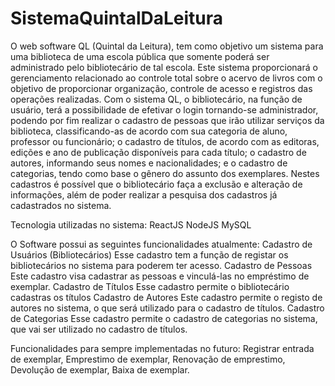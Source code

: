 # SistemaQuintalDaLeitura
O web software QL (Quintal da Leitura), tem como objetivo um sistema para uma biblioteca de uma escola pública que somente poderá ser administrado pelo bibliotecário de tal escola. 
Este sistema proporcionará o gerenciamento relacionado ao controle total sobre o acervo de livros com o objetivo de proporcionar organização, controle de acesso e registros das operações realizadas.
Com o sistema QL, o bibliotecário, na função de usuário, terá a possibilidade de  efetivar o login tornando-se administrador, podendo por fim realizar o cadastro de pessoas que irão utilizar serviços 
da biblioteca, classificando-as de acordo com sua categoria de aluno, professor ou funcionário; o cadastro de títulos, de acordo com as editoras, edições e ano de publicação disponíveis para cada título; 
o cadastro de autores, informando seus nomes e nacionalidades; e o cadastro de categorias, tendo como base o gênero do assunto dos exemplares. Nestes cadastros é possível que o bibliotecário faça a exclusão
e alteração de informações, além de poder realizar a pesquisa dos cadastros já cadastrados no sistema.

Tecnologia utilizadas no sistema:
ReactJS
NodeJS
MySQL

O Software possui as seguintes funcionalidades atualmente:
Cadastro de Usuários (Bibliotecários)
Esse cadastro tem a função de registar os bibliotecários no sistema para poderem ter acesso.
Cadastro de Pessoas
Este cadastro visa cadastrar as pessoas e vinculá-las no empréstimo de exemplar.
Cadastro de Títulos
Esse cadastro permite o bibliotecário cadastras os títulos
Cadastro de Autores
Este cadastro permite o registo de autores no sistema, o que será utilizado para o cadastro de títulos.
Cadastro de Categorias
Esse cadastro permite o cadastro de categorias no sistema, que vai ser utilizado no cadastro de títulos.

Funcionalidades para sempre implementadas no futuro:
Registrar entrada de exemplar,
Emprestimo de exemplar,
Renovação de emprestimo,
Devolução de exemplar,
Baixa de exemplar.
